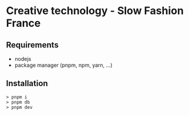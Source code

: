 # Creative technology - Slow Fashion France

## Requirements
- nodejs
- package manager (pnpm, npm, yarn, ...)

## Installation
```
> pnpm i
> pnpm db
> pnpm dev
```